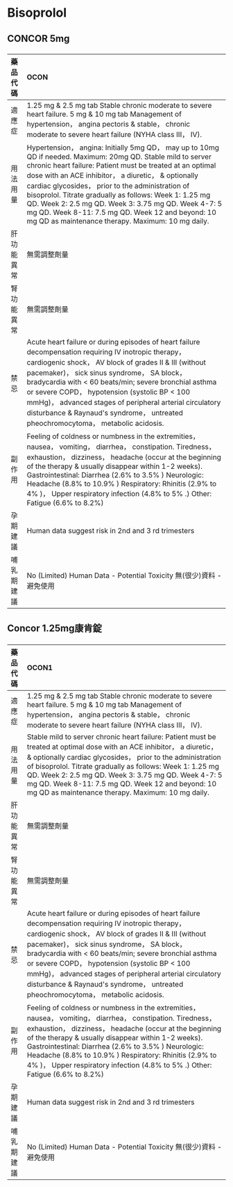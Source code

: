 # Bisoprolol

## CONCOR 5mg

##### 

| 藥品代碼   | OCON                                                                                                                                                                                                                                                                                                                                                                                                                                                                                                            |
|:-----------|:----------------------------------------------------------------------------------------------------------------------------------------------------------------------------------------------------------------------------------------------------------------------------------------------------------------------------------------------------------------------------------------------------------------------------------------------------------------------------------------------------------------|
| 適應症     | 1.25 mg & 2.5 mg tab Stable chronic moderate to severe heart failure. 5 mg & 10 mg tab Management of hypertension， angina pectoris & stable， chronic moderate to severe heart failure (NYHA class III， IV).                                                                                                                                                                                                                                                                                                  |
| 用法用量   | Hypertension， angina: Initially 5mg QD， may up to 10mg QD if needed. Maximum: 20mg QD. Stable mild to server chronic heart failure: Patient must be treated at an optimal dose with an ACE inhibitor， a diuretic， & optionally cardiac glycosides， prior to the administration of bisoprolol. Titrate gradually as follows: Week 1: 1.25 mg QD. Week 2: 2.5 mg QD. Week 3: 3.75 mg QD. Week 4-7: 5 mg QD. Week 8-11: 7.5 mg QD. Week 12 and beyond: 10 mg QD as maintenance therapy. Maximum: 10 mg daily. |
| 肝功能異常 | 無需調整劑量                                                                                                                                                                                                                                                                                                                                                                                                                                                                                                    |
| 腎功能異常 | 無需調整劑量                                                                                                                                                                                                                                                                                                                                                                                                                                                                                                    |
| 禁忌       | Acute heart failure or during episodes of heart failure decompensation requiring IV inotropic therapy， cardiogenic shock， AV block of grades II & III (without pacemaker)， sick sinus syndrome， SA block， bradycardia with < 60 beats/min; severe bronchial asthma or severe COPD， hypotension (systolic BP < 100 mmHg)， advanced stages of peripheral arterial circulatory disturbance & Raynaud's syndrome， untreated pheochromocytoma， metabolic acidosis.                                          |
| 副作用     | Feeling of coldness or numbness in the extremities， nausea， vomiting， diarrhea， constipation. Tiredness， exhaustion， dizziness， headache (occur at the beginning of the therapy & usually disappear within 1-2 weeks). Gastrointestinal: Diarrhea (2.6% to 3.5% ) Neurologic: Headache (8.8% to 10.9% ) Respiratory: Rhinitis (2.9% to 4% )， Upper respiratory infection (4.8% to 5% .) Other: Fatigue (6.6% to 8.2%)                                                                                   |
| 孕期建議   | Human data suggest risk in 2nd and 3 rd trimesters                                                                                                                                                                                                                                                                                                                                                                                                                                                              |
| 哺乳期建議 | No (Limited) Human Data - Potential Toxicity 無(很少)資料 - 避免使用                                                                                                                                                                                                                                                                                                                                                                                                                                            |

## Concor 1.25mg康肯錠

##### 

| 藥品代碼   | OCON1                                                                                                                                                                                                                                                                                                                                                                                                                                                                  |
|:-----------|:-----------------------------------------------------------------------------------------------------------------------------------------------------------------------------------------------------------------------------------------------------------------------------------------------------------------------------------------------------------------------------------------------------------------------------------------------------------------------|
| 適應症     | 1.25 mg & 2.5 mg tab Stable chronic moderate to severe heart failure. 5 mg & 10 mg tab Management of hypertension， angina pectoris & stable， chronic moderate to severe heart failure (NYHA class III， IV).                                                                                                                                                                                                                                                         |
| 用法用量   | Stable mild to server chronic heart failure: Patient must be treated at optimal dose with an ACE inhibitor， a diuretic， & optionally cardiac glycosides， prior to the administration of bisoprolol. Titrate gradually as follows: Week 1: 1.25 mg QD. Week 2: 2.5 mg QD. Week 3: 3.75 mg QD. Week 4-7: 5 mg QD. Week 8-11: 7.5 mg QD. Week 12 and beyond: 10 mg QD as maintenance therapy. Maximum: 10 mg daily.                                                    |
| 肝功能異常 | 無需調整劑量                                                                                                                                                                                                                                                                                                                                                                                                                                                           |
| 腎功能異常 | 無需調整劑量                                                                                                                                                                                                                                                                                                                                                                                                                                                           |
| 禁忌       | Acute heart failure or during episodes of heart failure decompensation requiring IV inotropic therapy， cardiogenic shock， AV block of grades II & III (without pacemaker)， sick sinus syndrome， SA block， bradycardia with < 60 beats/min; severe bronchial asthma or severe COPD， hypotension (systolic BP < 100 mmHg)， advanced stages of peripheral arterial circulatory disturbance & Raynaud's syndrome， untreated pheochromocytoma， metabolic acidosis. |
| 副作用     | Feeling of coldness or numbness in the extremities， nausea， vomiting， diarrhea， constipation. Tiredness， exhaustion， dizziness， headache (occur at the beginning of the therapy & usually disappear within 1-2 weeks). Gastrointestinal: Diarrhea (2.6% to 3.5% ) Neurologic: Headache (8.8% to 10.9% ) Respiratory: Rhinitis (2.9% to 4% )， Upper respiratory infection (4.8% to 5% .) Other: Fatigue (6.6% to 8.2%)                                          |
| 孕期建議   | Human data suggest risk in 2nd and 3 rd trimesters                                                                                                                                                                                                                                                                                                                                                                                                                     |
| 哺乳期建議 | No (Limited) Human Data - Potential Toxicity 無(很少)資料 - 避免使用                                                                                                                                                                                                                                                                                                                                                                                                   |

